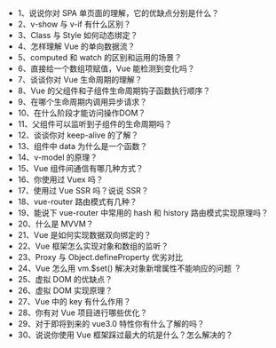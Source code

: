 *   1、说说你对 SPA 单页面的理解，它的优缺点分别是什么？
*   2、v-show 与 v-if 有什么区别？
*   3、Class 与 Style 如何动态绑定？
*   4、怎样理解 Vue 的单向数据流？
*   5、computed 和 watch 的区别和运用的场景？
*   6、直接给一个数组项赋值，Vue 能检测到变化吗？
*   7、谈谈你对 Vue 生命周期的理解？
*   8、Vue 的父组件和子组件生命周期钩子函数执行顺序？
*   9、在哪个生命周期内调用异步请求？
*   10、在什么阶段才能访问操作DOM？
*   11、父组件可以监听到子组件的生命周期吗？
*   12、谈谈你对 keep-alive 的了解？
*   13、组件中 data 为什么是一个函数？
*   14、v-model 的原理？
*   15、Vue 组件间通信有哪几种方式？
*   16、你使用过 Vuex 吗？
*   17、使用过 Vue SSR 吗？说说 SSR？
*   18、vue-router 路由模式有几种？
*   19、能说下 vue-router 中常用的 hash 和 history 路由模式实现原理吗？
*   20、什么是 MVVM？
*   21、Vue 是如何实现数据双向绑定的？
*   22、Vue 框架怎么实现对象和数组的监听？
*   23、Proxy 与 Object.defineProperty 优劣对比
*   24、Vue 怎么用 vm.$set() 解决对象新增属性不能响应的问题 ？
*   25、虚拟 DOM 的优缺点？
*   26、虚拟 DOM 实现原理？
*   27、Vue 中的 key 有什么作用？
*   28、你有对 Vue 项目进行哪些优化？
*   29、对于即将到来的 vue3.0 特性你有什么了解的吗？
*   30、说说你使用 Vue 框架踩过最大的坑是什么？怎么解决的？
